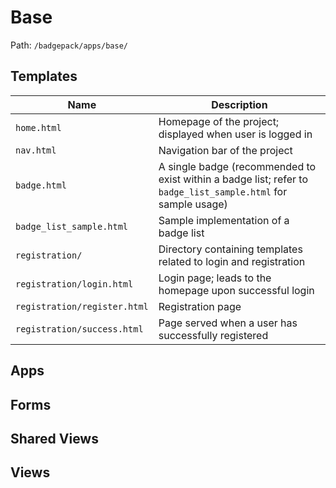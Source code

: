 # Base

Path: `/badgepack/apps/base/`

## Templates

Name | Description
--- | ---
`home.html` | Homepage of the project; displayed when user is logged in
`nav.html` | Navigation bar of the project
`badge.html` | A single badge (recommended to exist within a badge list; refer to `badge_list_sample.html` for sample usage)
`badge_list_sample.html` | Sample implementation of a badge list
`registration/` | Directory containing templates related to login and registration
`registration/login.html` | Login page; leads to the homepage upon successful login
`registration/register.html` | Registration page
`registration/success.html` | Page served when a user has successfully registered

## Apps

## Forms

## Shared Views

## Views
